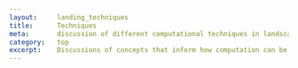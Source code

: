 ```yaml
---
layout:     landing_techniques
title:      Techniques
meta:       discussion of different computational techniques in landscape architecture
category:   top
excerpt:    Discussions of concepts that inform how computation can be applied in a landscape architectural context.
---
```

